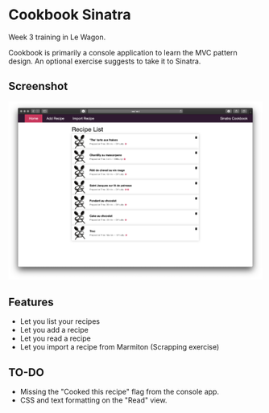 # Cookbook Sinatra

Week 3 training in Le Wagon.

Cookbook is primarily a console application to learn the MVC pattern design.
An optional exercise suggests to take it to Sinatra.

## Screenshot

![Screenshot of the app](public/images/screenshot.png "Cookbook Sinatra")

## Features

* Let you list your recipes
* Let you add a recipe
* Let you read a recipe
* Let you import a recipe from Marmiton (Scrapping exercise)

## TO-DO

* Missing the "Cooked this recipe" flag from the console app.
* CSS and text formatting on the "Read" view.

